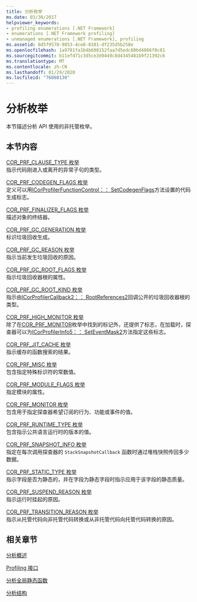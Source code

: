 ```yaml
---
title: 分析枚举
ms.date: 03/30/2017
helpviewer_keywords:
- profiling enumerations [.NET Framework]
- enumerations [.NET Framework profiling]
- unmanaged enumerations [.NET Framework], profiling
ms.assetid: 8d5f9570-9853-4ce8-8101-df235d5b258e
ms.openlocfilehash: 1a9781fa1b4b608152faa7d5edc80bd4866f0c81
ms.sourcegitcommit: b11efd71c3d5ce3d9449c8d4345481b9f21392c6
ms.translationtype: MT
ms.contentlocale: zh-CN
ms.lasthandoff: 01/29/2020
ms.locfileid: "76868130"
---
```

# <a name="profiling-enumerations"></a>分析枚举
本节描述分析 API 使用的非托管枚举。  
  
## <a name="in-this-section"></a>本节内容  
 [COR_PRF_CLAUSE_TYPE 枚举](cor-prf-clause-type-enumeration.md)  
 指示代码刚进入或离开的异常子句的类型。  
  
 [COR_PRF_CODEGEN_FLAGS 枚举](cor-prf-codegen-flags-enumeration.md)  
 定义可以用[ICorProfilerFunctionControl：： SetCodegenFlags](icorprofilerfunctioncontrol-setcodegenflags-method.md)方法设置的代码生成标志。  
  
 [COR_PRF_FINALIZER_FLAGS 枚举](cor-prf-finalizer-flags-enumeration.md)  
 描述对象的终结器。  
  
 [COR_PRF_GC_GENERATION 枚举](cor-prf-gc-generation-enumeration.md)  
 标识垃圾回收生成。  
  
 [COR_PRF_GC_REASON 枚举](cor-prf-gc-reason-enumeration.md)  
 指示当前发生垃圾回收的原因。  
  
 [COR_PRF_GC_ROOT_FLAGS 枚举](cor-prf-gc-root-flags-enumeration.md)  
 指示垃圾回收器根的属性。  
  
 [COR_PRF_GC_ROOT_KIND 枚举](cor-prf-gc-root-kind-enumeration.md)  
 指示由[ICorProfilerCallback2：： RootReferences2](icorprofilercallback2-rootreferences2-method.md)回调公开的垃圾回收器根的类型。  
  
 [COR_PRF_HIGH_MONITOR 枚举](cor-prf-high-monitor-enumeration.md)  
 除了在[COR_PRF_MONITOR](cor-prf-monitor-enumeration.md)枚举中找到的标记外，还提供了标志，在加载时，探查器可以为[ICorProfilerInfo5：： SetEventMask2](icorprofilerinfo5-seteventmask2-method.md)方法指定这些标志。  
  
 [COR_PRF_JIT_CACHE 枚举](cor-prf-jit-cache-enumeration.md)  
 指示缓存的函数搜索的结果。  
  
 [COR_PRF_MISC 枚举](cor-prf-misc-enumeration.md)  
 包含指定特殊标识符的常数值。  
  
 [COR_PRF_MODULE_FLAGS 枚举](cor-prf-module-flags-enumeration.md)  
 指定模块的属性。  
  
 [COR_PRF_MONITOR 枚举](cor-prf-monitor-enumeration.md)  
 包含用于指定探查器希望订阅的行为、功能或事件的值。  
  
 [COR_PRF_RUNTIME_TYPE 枚举](cor-prf-runtime-type-enumeration.md)  
 包含指示公共语言运行时的版本的值。  
  
 [COR_PRF_SNAPSHOT_INFO 枚举](cor-prf-snapshot-info-enumeration.md)  
 指定在每次调用探查器的 `StackSnapshotCallback` 函数时通过堆栈快照传回多少数据。  
  
 [COR_PRF_STATIC_TYPE 枚举](cor-prf-static-type-enumeration.md)  
 指示字段是否为静态的，并在字段为静态字段时指示应用于该字段的静态质量。  
  
 [COR_PRF_SUSPEND_REASON 枚举](cor-prf-suspend-reason-enumeration.md)  
 指示运行时挂起的原因。  
  
 [COR_PRF_TRANSITION_REASON 枚举](cor-prf-transition-reason-enumeration.md)  
 指示从托管代码向非托管代码转换或从非托管代码向托管代码转换的原因。  
  
## <a name="related-sections"></a>相关章节  
 [分析概述](profiling-overview.md)  
  
 [Profiling 接口](profiling-interfaces.md)  
  
 [分析全局静态函数](profiling-global-static-functions.md)  
  
 [分析结构](profiling-structures.md)
